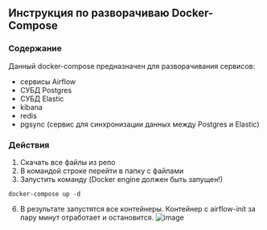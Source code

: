 ## Инструкция по разворачиваю Docker-Compose
### Содержание
Данный docker-compose предназначен для разворачивания сервисов:
- сервисы Airflow
- СУБД Postgres
- СУБД Elastic
- kibana 
- redis 
- pgsync (сервис для синхронизации данных между Postgres и Elastic)

### Действия
1. Скачать все файлы из репо
3. В командой строке перейти в папку с файлами
4. Запустить команду (Docker engine должен быть запущен!)
```
docker-compose up -d
```
6. В результате запустятся все контейнеры. Контейнер с airflow-init за пару минут отработает и остановится.
![image](https://github.com/Nastya224/Elastic1/assets/94219446/d9c651bc-4f83-42ab-a2c3-d4a6aabe8792)
